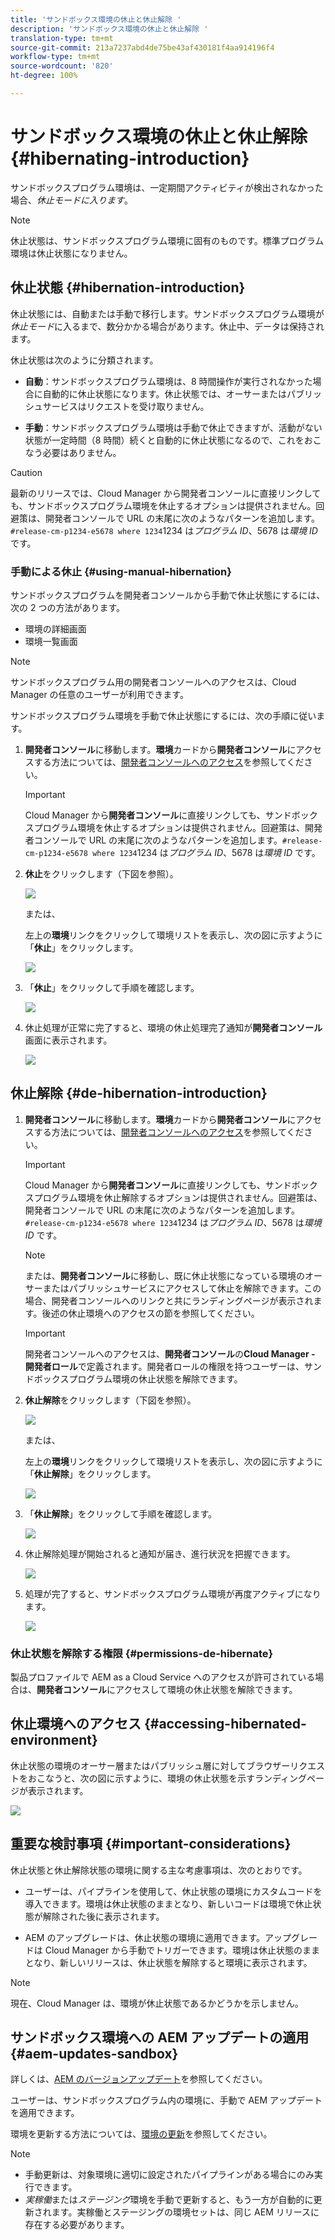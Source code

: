 ```yaml
---
title: 'サンドボックス環境の休止と休止解除 '
description: 'サンドボックス環境の休止と休止解除 '
translation-type: tm+mt
source-git-commit: 213a7237abd4de75be43af430181f4aa914196f4
workflow-type: tm+mt
source-wordcount: '820'
ht-degree: 100%

---
```



# サンドボックス環境の休止と休止解除 {#hibernating-introduction}

サンドボックスプログラム環境は、一定期間アクティビティが検出されなかった場合、*休止モードに入ります*。

>[!NOTE]
>休止状態は、サンドボックスプログラム環境に固有のものです。標準プログラム環境は休止状態になりません。

## 休止状態 {#hibernation-introduction}

休止状態には、自動または手動で移行します。サンドボックスプログラム環境が&#x200B;*休止モード*&#x200B;に入るまで、数分かかる場合があります。休止中、データは保持されます。

休止状態は次のように分類されます。

* **自動**：サンドボックスプログラム環境は、8 時間操作が実行されなかった場合に自動的に休止状態になります。休止状態では、オーサーまたはパブリッシュサービスはリクエストを受け取りません。

* **手動**：サンドボックスプログラム環境は手動で休止できますが、活動がない状態が一定時間（8 時間）続くと自動的に休止状態になるので、これをおこなう必要はありません。

>[!CAUTION]
>最新のリリースでは、Cloud Manager から開発者コンソールに直接リンクしても、サンドボックスプログラム環境を休止するオプションは提供されません。回避策は、開発者コンソールで URL の末尾に次のようなパターンを追加します。`#release-cm-p1234-e5678 where 1234`1234 は&#x200B;*プログラム ID*、5678 は&#x200B;*環境 ID* です。

### 手動による休止 {#using-manual-hibernation}

サンドボックスプログラムを開発者コンソールから手動で休止状態にするには、次の 2 つの方法があります。

* 環境の詳細画面
* 環境一覧画面

>[!NOTE]
>サンドボックスプログラム用の開発者コンソールへのアクセスは、Cloud Manager の任意のユーザーが利用できます。

サンドボックスプログラム環境を手動で休止状態にするには、次の手順に従います。

1. **開発者コンソール**&#x200B;に移動します。**環境**&#x200B;カードから&#x200B;**開発者コンソール**&#x200B;にアクセスする方法については、[開発者コンソールへのアクセス](/help/implementing/cloud-manager/manage-environments.md#accessing-developer-console)を参照してください。
   >[!IMPORTANT]
   >Cloud Manager から&#x200B;**開発者コンソール**&#x200B;に直接リンクしても、サンドボックスプログラム環境を休止するオプションは提供されません。回避策は、開発者コンソールで URL の末尾に次のようなパターンを追加します。`#release-cm-p1234-e5678 where 1234`1234 は&#x200B;*プログラム ID*、5678 は&#x200B;*環境 ID* です。

1. **休止**&#x200B;をクリックします（下図を参照）。

   ![](assets/hibernate-1.png)

   または、

   左上の&#x200B;**環境**&#x200B;リンクをクリックして環境リストを表示し、次の図に示すように「**休止**」をクリックします。

   ![](assets/hibernate-1b.png)

1. 「**休止**」をクリックして手順を確認します。

   ![](assets/hibernate-2.png)

1. 休止処理が正常に完了すると、環境の休止処理完了通知が&#x200B;**開発者コンソール**&#x200B;画面に表示されます。

   ![](assets/hibernate-4.png)


## 休止解除 {#de-hibernation-introduction}

1. **開発者コンソール**&#x200B;に移動します。**環境**&#x200B;カードから&#x200B;**開発者コンソール**&#x200B;にアクセスする方法については、[開発者コンソールへのアクセス](/help/implementing/cloud-manager/manage-environments.md#accessing-developer-console)を参照してください。

   >[!IMPORTANT]
   >Cloud Manager から&#x200B;**開発者コンソール**&#x200B;に直接リンクしても、サンドボックスプログラム環境を休止解除するオプションは提供されません。回避策は、開発者コンソールで URL の末尾に次のようなパターンを追加します。`#release-cm-p1234-e5678 where 1234`1234 は&#x200B;*プログラム ID*、5678 は&#x200B;*環境 ID* です。

   >[!NOTE]
   >または、**開発者コンソール**&#x200B;に移動し、既に休止状態になっている環境のオーサーまたはパブリッシュサービスにアクセスして休止を解除できます。この場合、開発者コンソールへのリンクと共にランディングページが表示されます。後述の休止環境へのアクセスの節を参照してください。

   >[!IMPORTANT]
   >開発者コンソールへのアクセスは、**開発者コンソール**&#x200B;の&#x200B;**Cloud Manager - 開発者ロール**&#x200B;で定義されます。開発者ロールの権限を持つユーザーは、サンドボックスプログラム環境の休止状態を解除できます。

1. **休止解除**&#x200B;をクリックします（下図を参照）。

   ![](assets/de-hibernation-img1.png)

   または、

   左上の&#x200B;**環境**&#x200B;リンクをクリックして環境リストを表示し、次の図に示すように「**休止解除**」をクリックします。

   ![](assets/de-hibernate-1b.png)


1. 「**休止解除**」をクリックして手順を確認します。

   ![](assets/de-hibernation-img2.png)

1. 休止解除処理が開始されると通知が届き、進行状況を把握できます。

   ![](assets/de-hibernation-img3.png)

1. 処理が完了すると、サンドボックスプログラム環境が再度アクティブになります。

   ![](assets/de-hibernation-img4.png)

### 休止状態を解除する権限 {#permissions-de-hibernate}

製品プロファイルで AEM as a Cloud Service へのアクセスが許可されている場合は、**開発者コンソール**&#x200B;にアクセスして環境の休止状態を解除できます。

## 休止環境へのアクセス {#accessing-hibernated-environment}

休止状態の環境のオーサー層またはパブリッシュ層に対してブラウザーリクエストをおこなうと、次の図に示すように、環境の休止状態を示すランディングページが表示されます。

![](assets/de-hibernation-img5.png)

## 重要な検討事項 {#important-considerations}

休止状態と休止解除状態の環境に関する主な考慮事項は、次のとおりです。

* ユーザーは、パイプラインを使用して、休止状態の環境にカスタムコードを導入できます。環境は休止状態のままとなり、新しいコードは環境で休止状態が解除された後に表示されます。

* AEM のアップグレードは、休止状態の環境に適用できます。アップグレードは Cloud Manager から手動でトリガーできます。環境は休止状態のままとなり、新しいリリースは、休止状態を解除すると環境に表示されます。

>[!NOTE]
>現在、Cloud Manager は、環境が休止状態であるかどうかを示しません。

## サンドボックス環境への AEM アップデートの適用 {#aem-updates-sandbox}

詳しくは、[AEM のバージョンアップデート](/help/implementing/deploying/aem-version-updates.md)を参照してください。

ユーザーは、サンドボックスプログラム内の環境に、手動で AEM アップデートを適用できます。

環境を更新する方法については、[環境の更新](/help/implementing/cloud-manager/manage-environments.md#updating-dev-environment)を参照してください。

>[!NOTE]
>* 手動更新は、対象環境に適切に設定されたパイプラインがある場合にのみ実行できます。
>* *実稼働*&#x200B;または&#x200B;*ステージング*&#x200B;環境を手動で更新すると、もう一方が自動的に更新されます。実稼働とステージングの環境セットは、同じ AEM リリースに存在する必要があります。






